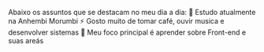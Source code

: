 Abaixo os assuntos que se destacam no meu dia a dia:
🔭 Estudo atualmente na Anhembi Morumbi 
⚡ Gosto muito de tomar café, ouvir musica e desenvolver sistemas
🌱 Meu foco principal é aprender sobre Front-end e suas areás

